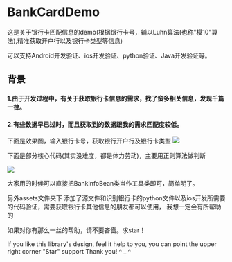 # BankCardDemo

这是关于银行卡匹配信息的demo(根据银行卡号，辅以Luhn算法(也称"模10"算法),精准获取开户行以及银行卡类型等信息)

可以支持Android开发验证、ios开发验证、python验证、Java开发验证等。

## 背景
#### 1.由于开发过程中，有关于获取银行卡信息的需求，找了蛮多相关信息，发现千篇一律。

#### 2.有些数据早已过时，而且获取到的数据跟我的需求匹配度较低。


下面是效果图，输入银行卡号，获取银行开户行及银行卡类型
![](001.png)

下面是部分核心代码(其实没难度，都是体力劳动)，主要用正则算法做判断

![](002.png)


大家用的时候可以直接把BankInfoBean类当作工具类即可，简单明了。


另外assets文件夹下  添加了源文件和识别银行卡的python文件以及ios开发所需要的代码验证，需要获取银行卡其他信息的朋友都可以使用，
我想一定会有所帮助的

如果对你有那么一丝的帮助，请不要吝啬。求star！

If you like this library's design, feel it help to you, you can point the upper right corner "Star" support Thank you! ^ _ ^


